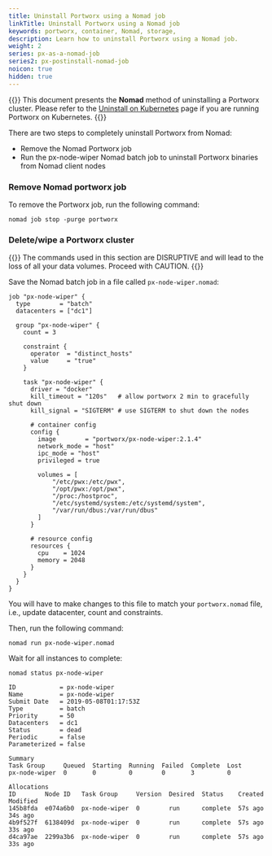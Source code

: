 ```yaml
---
title: Uninstall Portworx using a Nomad job
linkTitle: Uninstall Portworx using a Nomad job
keywords: portworx, container, Nomad, storage,
description: Learn how to uninstall Portworx using a Nomad job.
weight: 2
series: px-as-a-nomad-job
series2: px-postinstall-nomad-job
noicon: true
hidden: true
---
```


{{<info>}}
This document presents the **Nomad** method of uninstalling a Portworx cluster. Please refer to the [Uninstall on Kubernetes](/portworx-install-with-kubernetes/operate-and-maintain-on-kubernetes/uninstall/) page if you are running Portworx on Kubernetes.
{{</info>}}


There are two steps to completely uninstall Portworx from Nomad:

- Remove the Nomad Portworx job
- Run the px-node-wiper Nomad batch job to uninstall Portworx binaries from Nomad client nodes

### Remove Nomad portworx job

To remove the Portworx job, run the following command:

```
nomad job stop -purge portworx
```

### Delete/wipe a Portworx cluster

{{<info>}}
The commands used in this section are DISRUPTIVE and will lead to the loss of all your data volumes. Proceed with CAUTION.
{{</info>}}

Save the Nomad batch job in a file called `px-node-wiper.nomad`:

```text
job "px-node-wiper" {
  type        = "batch"
  datacenters = ["dc1"]

  group "px-node-wiper" {
    count = 3

    constraint {
      operator  = "distinct_hosts"
      value     = "true"
    }

    task "px-node-wiper" {
      driver = "docker"
      kill_timeout = "120s"   # allow portworx 2 min to gracefully shut down
      kill_signal = "SIGTERM" # use SIGTERM to shut down the nodes

      # container config
      config {
        image        = "portworx/px-node-wiper:2.1.4"
        network_mode = "host"
        ipc_mode = "host"
        privileged = true

        volumes = [
            "/etc/pwx:/etc/pwx",
            "/opt/pwx:/opt/pwx",
            "/proc:/hostproc",
            "/etc/systemd/system:/etc/systemd/system",
            "/var/run/dbus:/var/run/dbus"
        ]
      }

      # resource config
      resources {
        cpu    = 1024
        memory = 2048
      }
    }
  }
}
```

You will have to make changes to this file to match your `portworx.nomad` file, i.e., update datacenter, count and constraints.

Then, run the following command:

```text
nomad run px-node-wiper.nomad
```

Wait for all instances to complete:

```text
nomad status px-node-wiper
```

```output
ID            = px-node-wiper
Name          = px-node-wiper
Submit Date   = 2019-05-08T01:17:53Z
Type          = batch
Priority      = 50
Datacenters   = dc1
Status        = dead
Periodic      = false
Parameterized = false

Summary
Task Group     Queued  Starting  Running  Failed  Complete  Lost
px-node-wiper  0       0         0        0       3         0

Allocations
ID        Node ID   Task Group     Version  Desired  Status    Created  Modified
145b8fda  e074a6b0  px-node-wiper  0        run      complete  57s ago  34s ago
4b9f527f  6138409d  px-node-wiper  0        run      complete  57s ago  33s ago
d4ca97ae  2299a3b6  px-node-wiper  0        run      complete  57s ago  33s ago
```
